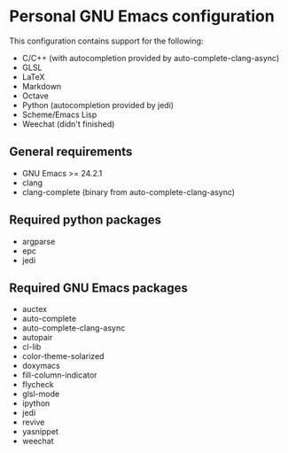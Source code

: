 # Personal GNU Emacs configuration #

This configuration contains support for the following:

* C/C++ (with autocompletion provided by auto-complete-clang-async)
* GLSL
* LaTeX
* Markdown
* Octave
* Python (autocompletion provided by jedi)
* Scheme/Emacs Lisp
* Weechat (didn't finished)

## General requirements ##

* GNU Emacs >= 24.2.1
* clang
* clang-complete (binary from auto-complete-clang-async)

## Required python packages ##

* argparse
* epc
* jedi

## Required GNU Emacs packages ##

* auctex
* auto-complete
* auto-complete-clang-async
* autopair
* cl-lib
* color-theme-solarized
* doxymacs
* fill-column-indicator
* flycheck
* glsl-mode
* ipython
* jedi
* revive
* yasnippet
* weechat
